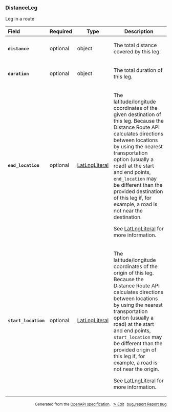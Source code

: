 <!--- This is a generated file, do not edit! -->
<!--- [START woosmap_http_schema_distanceleg] -->
<h3 class="schema-object" id="DistanceLeg">DistanceLeg</h3>

Leg in a route

| Field                                                                                                            | Required | Type                                            | Description                                                                                                                                                                                                                                                                                                                                                                                                                                                                                                  |
| :--------------------------------------------------------------------------------------------------------------- | -------- | ----------------------------------------------- | ------------------------------------------------------------------------------------------------------------------------------------------------------------------------------------------------------------------------------------------------------------------------------------------------------------------------------------------------------------------------------------------------------------------------------------------------------------------------------------------------------------ |
| <h4 id="DistanceLeg-distance" class="add-link schema-object-property-key"><code>distance</code></h4>             | optional | object                                          | <div class="nonref-property-description"><p>The total distance covered by this leg.</p></div>                                                                                                                                                                                                                                                                                                                                                                                                                |
| <h4 id="DistanceLeg-duration" class="add-link schema-object-property-key"><code>duration</code></h4>             | optional | object                                          | <div class="nonref-property-description"><p>The total duration of this leg.</p></div>                                                                                                                                                                                                                                                                                                                                                                                                                        |
| <h4 id="DistanceLeg-end_location" class="add-link schema-object-property-key"><code>end_location</code></h4>     | optional | [LatLngLiteral](#LatLngLiteral "LatLngLiteral") | <div class="ref-property-description"><p>The latitude/longitude coordinates of the given destination of this leg. Because the Distance Route API calculates directions between locations by using the nearest transportation option (usually a road) at the start and end points, <code>end_location</code> may be different than the provided destination of this leg if, for example, a road is not near the destination.</p><p>See <a href="#LatLngLiteral">LatLngLiteral</a> for more information.</div> |
| <h4 id="DistanceLeg-start_location" class="add-link schema-object-property-key"><code>start_location</code></h4> | optional | [LatLngLiteral](#LatLngLiteral "LatLngLiteral") | <div class="ref-property-description"><p>The latitude/longitude coordinates of the origin of this leg. Because the Distance Route API calculates directions between locations by using the nearest transportation option (usually a road) at the start and end points, <code>start_location</code> may be different than the provided origin of this leg if, for example, a road is not near the origin.</p><p>See <a href="#LatLngLiteral">LatLngLiteral</a> for more information.</div>                    |

<p style="text-align: right; font-size: smaller;">Generated from the <a data-label="openapi-github" href="https://github.com/woosmap/openapi-specification" title="Woosmap OpenAPI Specification" class="external">OpenAPI specification</a>.
<a data-label="openapi-github-woosmap-http-schema-distanceleg" data-action="edit" style="margin-left: 5px;" href="https://github.com/woosmap/openapi-specification/blob/main/specification/schemas/DistanceLeg.yml" title="Edit on GitHub">✎ Edit</a>
<a data-label="openapi-github-woosmap-http-schema-distanceleg" data-action="bug" style="margin-left: 5px;" href="https://github.com/woosmap/openapi-specification/issues/new?assignees=&labels=type%3A+bug%2C+triage+me&template=bug_report.md&title=[schemas] Bug - DistanceLeg" title="File bug for schemas on GitHub"><span class="material-icons">bug_report</span> Report bug</a>
</p>

<!--- [END woosmap_http_schema_distanceleg] -->
